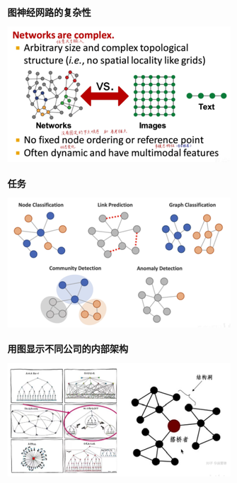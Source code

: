 ## 图神经网路的复杂性
![800](图机器学习、图神经网络、知识图谱/image-202406图机器学习、图神经网络、知识图谱9194902704.png)


## 任务
![800](图机器学习、图神经网络、知识图谱/image-202406图机器学习、图神经网络、知识图谱9202853945.png)


## 用图显示不同公司的内部架构
![800](图机器学习、图神经网络、知识图谱/image-202406图机器学习、图神经网络、知识图谱9204812967.png)

